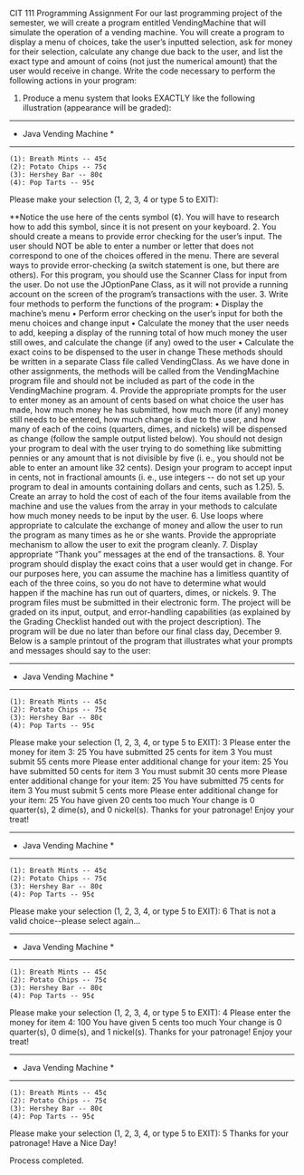 CIT 111 Programming Assignment
For our last programming project of the semester, we will create a program entitled VendingMachine that will simulate the operation of a vending machine. You will create a program to display a menu of choices, take the user’s inputted selection, ask for money for their selection, calculate any change due back to the user, and list the exact type and amount of coins (not just the numerical amount) that the user would receive in change. Write the code necessary to perform the following actions in your program:
1.	Produce a menu system that looks EXACTLY like the following illustration 
(appearance will be graded):
******************************
*    Java Vending Machine    *
******************************
	(1): Breath Mints -- 45¢ 
	(2): Potato Chips -- 75¢
	(3): Hershey Bar -- 80¢ 
	(4): Pop Tarts -- 95¢
Please make your selection (1, 2, 3, 4 or type 5 to EXIT): 

**Notice the use here of the cents symbol (¢). You will have to research how to add this symbol, since it is not present on your keyboard.
2. You should create a means to provide error checking for the user’s input. The user should NOT be able to enter a number or letter that does not correspond to one of the choices offered in the menu. There are several ways to provide error-checking (a switch statement is one, but there are others).
For this program, you should use the Scanner Class for input from the user. Do not use the JOptionPane Class, as it will not provide a running account on the screen of the program’s transactions with the user.
3.  Write four methods to perform the functions of the program:
•	Display the machine’s menu
•	Perform error checking on the user’s input for both the menu choices and change input
•	Calculate the money that the user needs to add, keeping a display of the running total of how much money the user still owes, and calculate the change (if any) owed to the user
•	Calculate the exact coins to be dispensed to the user in change
These methods should be written in a separate Class file called VendingClass. As we have done in other assignments, the methods will be called from the VendingMachine program file and should not be included as part of the code in the VendingMachine program.
4.  Provide the appropriate prompts for the user to enter money as an amount of cents based on what choice the user has made, how much money he has submitted, how much more (if any) money still needs to be entered, how much change is due to the user, and how many of each of the coins (quarters, dimes, and nickels) will be dispensed as change (follow the sample output listed below). You should not design your program to deal with the user trying to do something like submitting pennies or any amount that is not divisible by five (i. e., you should not be able to enter an amount like 32 cents). Design your program to accept input in cents, not in fractional amounts (i. e., use integers -- do not set up your program to deal in amounts containing dollars and cents, such as 1.25).
5.  Create an array to hold the cost of each of the four items available from the machine and use the values from the array in your methods to calculate how much money needs to be input by the user.
6.  Use loops where appropriate to calculate the exchange of money and allow the user to run the program as many times as he or she wants. Provide the appropriate mechanism to allow the user to exit the program cleanly.
7.  Display appropriate “Thank you” messages at the end of the transactions.
8.  Your program should display the exact coins that a user would get in change. For our purposes here, you can assume the machine has a limitless quantity of each of the three coins, so you do not have to determine what would happen if the machine has run out of quarters, dimes, or nickels. 
9.  The program files must be submitted in their electronic form. The project will be graded on its input, output, and error-handling capabilities (as explained by the Grading Checklist handed out with the project description). The program will be due no later than before our final class day, December 9. 
Below is a sample printout of the program that illustrates what your prompts and messages should say to the user:

******************************
*    Java Vending Machine    *
******************************
	(1): Breath Mints -- 45¢ 
	(2): Potato Chips -- 75¢
	(3): Hershey Bar -- 80¢ 
	(4): Pop Tarts -- 95¢
Please make your selection (1, 2, 3, 4, or type 5 to EXIT): 3
Please enter the money for item 3: 25
You have submitted 25 cents for item 3
You must submit 55 cents more
Please enter additional change for your item: 25
You have submitted 50 cents for item 3
You must submit 30 cents more
Please enter additional change for your item: 25
You have submitted 75 cents for item 3
You must submit 5 cents more
Please enter additional change for your item: 25
You have given 20 cents too much 
     Your change is 0 quarter(s), 2 dime(s), and 0 nickel(s).
Thanks for your patronage! Enjoy your treat! 

******************************
*    Java Vending Machine    *
******************************
	(1): Breath Mints -- 45¢ 
	(2): Potato Chips -- 75¢
	(3): Hershey Bar -- 80¢ 
	(4): Pop Tarts -- 95¢
Please make your selection (1, 2, 3, 4, or type 5 to EXIT): 6
That is not a valid choice--please select again...

******************************
*    Java Vending Machine    *
******************************
	(1): Breath Mints -- 45¢ 
	(2): Potato Chips -- 75¢
	(3): Hershey Bar -- 80¢ 
	(4): Pop Tarts -- 95¢
Please make your selection (1, 2, 3, 4, or type 5 to EXIT): 4
Please enter the money for item 4: 100
You have given 5 cents too much 
     Your change is 0 quarter(s), 0 dime(s), and 1 nickel(s).
Thanks for your patronage! Enjoy your treat! 

******************************
*    Java Vending Machine    *
******************************
	(1): Breath Mints -- 45¢ 
	(2): Potato Chips -- 75¢
	(3): Hershey Bar -- 80¢ 
	(4): Pop Tarts -- 95¢
Please make your selection (1, 2, 3, 4, or type 5 to EXIT): 5
Thanks for your patronage! Have a Nice Day!

Process completed.
